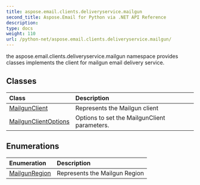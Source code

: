 ```yaml
---
title: aspose.email.clients.deliveryservice.mailgun
second_title: Aspose.Email for Python via .NET API Reference
description: 
type: docs
weight: 110
url: /python-net/aspose.email.clients.deliveryservice.mailgun/
---
```



the aspose.email.clients.deliveryservice.mailgun namespace provides<br/>            classes implements the client for mailgun email delivery service.

## Classes
| Class | Description |
| :- | :- |
|[MailgunClient](/email/python-net/aspose.email.clients.deliveryservice.mailgun/mailgunclient/)|Represents the Mailgun client|
|[MailgunClientOptions](/email/python-net/aspose.email.clients.deliveryservice.mailgun/mailgunclientoptions/)|Options to set the MailgunClient parameters.|
## Enumerations
| Enumeration | Description |
| :- | :- |
|[MailgunRegion](/email/python-net/aspose.email.clients.deliveryservice.mailgun/mailgunregion/)|Represents the Mailgun Region|
